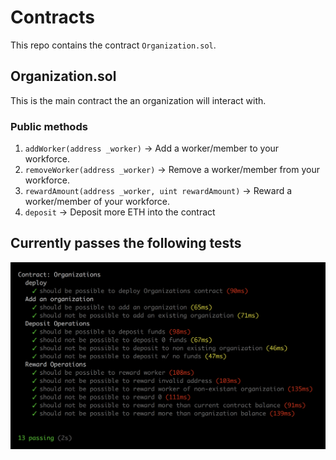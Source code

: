# Contracts

This repo contains the contract `Organization.sol`.

## Organization.sol
This is the main contract the an organization will interact with.

### Public methods
1. `addWorker(address _worker)` -> Add a worker/member to your workforce.
2. `removeWorker(address _worker)` -> Remove a worker/member from your workforce.
3. `rewardAmount(address _worker, uint rewardAmount)` -> Reward a worker/member of your workforce.
4. `deposit` -> Deposit more ETH into the contract

## Currently passes the following tests
![Screenshot](passing-tests.png)
